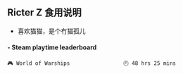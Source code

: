 ## Ricter Z 食用说明
- 喜欢猫猫，是个冇猫孤儿

<!-- steam-box start -->
#### - Steam playtime leaderboard
```text
🎮 World of Warships                 🕘 48 hrs 25 mins
```
<!-- Powered by https://github.com/YouEclipse/steam-box . -->
<!-- steam-box end -->
